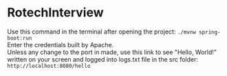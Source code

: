 # RotechInterview

Use this command in the terminal after opening the project: `./mvnw spring-boot:run`
<br>
Enter the credentials built by Apache.
<br>
Unless any change to the port in made, use this link to see "Hello, World!" written on your screen and logged into logs.txt file in the src folder: `http://localhost:8080/hello`
